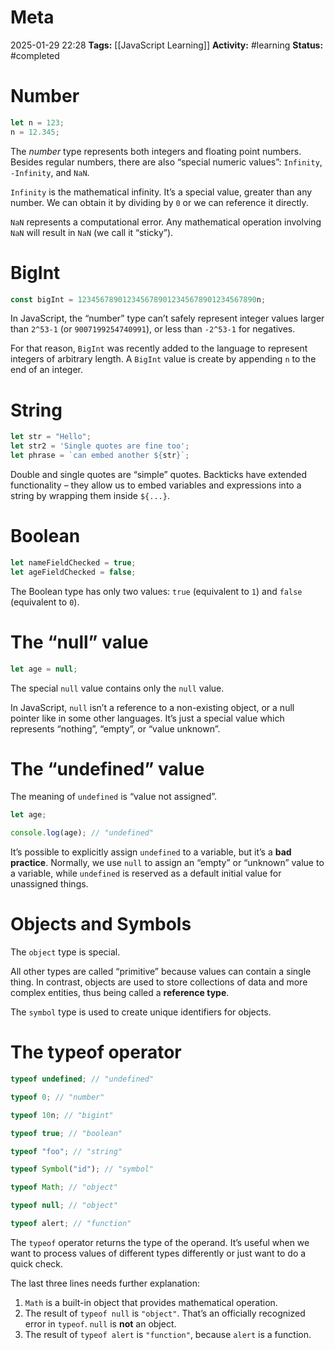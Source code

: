 # Meta
2025-01-29 22:28
**Tags:** [[JavaScript Learning]]
**Activity:** #learning 
**Status:** #completed 

# Number
```JavaScript title:example.js
let n = 123;
n = 12.345;
```

The *number* type represents both integers and floating point numbers. Besides regular numbers, there are also “special numeric values”: `Infinity`, `-Infinity`, and `NaN`.

`Infinity` is the mathematical infinity. It’s a special value, greater than any number. We can obtain it by dividing by `0` or we can reference it directly.

`NaN` represents a computational error. Any mathematical operation involving `NaN` will result in `NaN` (we call it “sticky”).

# BigInt
```JavaScript title:example.js
const bigInt = 1234567890123456789012345678901234567890n;
```

In JavaScript, the “number” type can’t safely represent integer values larger than `2^53-1` (or `9007199254740991`), or less than `-2^53-1` for negatives.

For that reason, `BigInt` was recently added to the language to represent integers of arbitrary length. A `BigInt` value is create by appending `n` to the end of an integer.

# String
```JavaScript title:example.js
let str = "Hello";
let str2 = 'Single quotes are fine too';
let phrase = `can embed another ${str}`;
```

Double and single quotes are “simple” quotes. Backticks have extended functionality – they allow us to embed variables and expressions into a string by wrapping them inside `${...}`.


# Boolean
```JavaScript title:example.js
let nameFieldChecked = true;
let ageFieldChecked = false;
```

The Boolean type has only two values: `true` (equivalent to `1`) and `false` (equivalent to `0`).

# The “null” value
```JavaScript title:example.js
let age = null;
```

The special `null` value contains only the `null` value.

In JavaScript, `null` isn’t a reference to a non-existing object, or a null pointer like in some other languages. It’s just a special value which represents “nothing”, “empty”, or “value unknown”.

# The “undefined” value
The meaning of `undefined` is “value not assigned”.
```JavaScript title:example.js
let age;

console.log(age); // "undefined"
```

It’s possible to explicitly assign `undefined` to a variable, but it’s a **bad practice**. Normally, we use `null` to assign an “empty” or “unknown” value to a variable, while `undefined` is reserved as a default initial value for unassigned things.

# Objects and Symbols
The `object` type is special.

All other types are called “primitive” because values can contain a single thing. In contrast, objects are used to store collections of data and more complex entities, thus being called a **reference type**.

The `symbol` type is used to create unique identifiers for objects.

# The typeof operator
```JavaScript title:example.js
typeof undefined; // "undefined"

typeof 0; // "number"

typeof 10n; // "bigint"

typeof true; // "boolean"

typeof "foo"; // "string"

typeof Symbol("id"); // "symbol"

typeof Math; // "object"

typeof null; // "object"

typeof alert; // "function"
```

The `typeof` operator returns the type of the operand. It’s useful when we want to process values of different types differently or just want to do a quick check.

The last three lines needs further explanation:
1. `Math` is a built-in object that provides mathematical operation.
2. The result of `typeof null` is `"object"`. That’s an officially recognized error in `typeof`. `null` is **not** an object.
3. The result of `typeof alert` is `"function"`, because `alert` is a function.